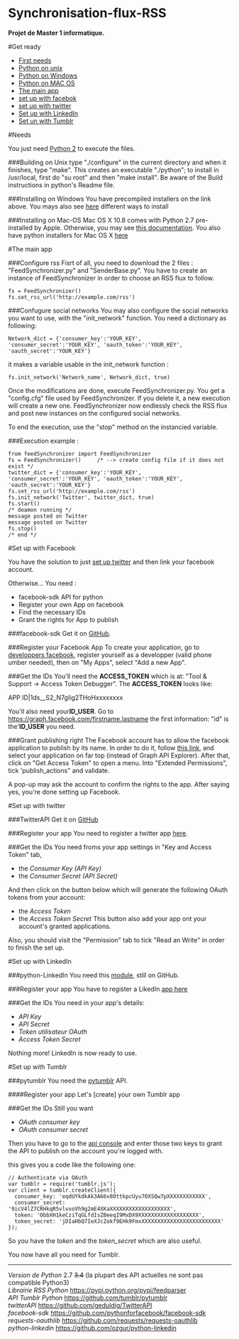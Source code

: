 Synchronisation-flux-RSS
========================

**Projet de Master 1 informatique.**

#Get ready
* [First needs](#needs)
*   [Python on unix](#building-on-unix)
*   [Python on Windows](#installing-on-windows)
*   [Python on MAC OS](#installing-on-mac-os)
* [The main app](#the-main-app)
*   [set up with facebok](#set-up-with-facebook)
*   [set up with twitter](#set-up-with-twitter)
*   [Set up with LinkedIn](#set-up-with-linkedin)
*   [Set un with Tumblr](#set-up-with-tumblr)

#Needs

You just need [Python 2](https://www.python.org/downloads/) to execute the files.

###Building on Unix
type "./configure" in the
current directory and when it finishes, type "make".  This creates an
executable "./python"; to install in /usr/local, first do "su root"
and then "make install".
Be aware of the Build instructions in python's Readme file.

###Installing on Windows
You have precompiled installers on the link above. You mays also see [here](https://docs.python.org/2.7/using/windows.html#installing-python) different ways to install

###Installing on Mac-OS
Mac OS X 10.8 comes with Python 2.7 pre-installed by Apple. Otherwise, you may see [this documentation](https://docs.python.org/2.7/using/mac.html). You also have python installers for Mac OS X [here](https://www.python.org/downloads/mac-osx/)


#The main app

###Configure rss
Fisrt of all, you need to download the 2 files : "FeedSynchronizer.py" and "SenderBase.py".
You have to create an instance of FeedSynchronizer in order to choose an RSS flux to follow.

    fs = FeedSynchronizer()
    fs.set_rss_url('http://example.com/rss')

###Confugure social networks
You may also configure the social networks you want to use, with the "init_network" function.
You need a dictionary as following:

    Network_dict = {'consumer_key':'YOUR_KEY', 'consumer_secret':'YOUR_KEY', 'oauth_token':'YOUR_KEY', 'oauth_secret':'YOUR_KEY'}

it makes a variable usable in the init_network function :

    fs.init_network('Network_name', Network_dict, true)
    
Once the modifications are done, execute FeedSynchronizer.py. You get a "config.cfg" file used by FeedSynchronizer. If you delete it, a new execution will create a new one.
FeedSynchronizer now endlessly check the RSS flux and post new instances on the configured social networks.

To end the execution, use the "stop" method on the instancied variable.

###Execution example :

    from feedSynchronizer import FeedSynchronizer
    fs = FeedSynchronizer()     /* --> create config file if it does not exist */
    twitter_dict = {'consumer_key':'YOUR_KEY', 'consumer_secret':'YOUR_KEY', 'oauth_token':'YOUR_KEY', 'oauth_secret':'YOUR_KEY'}
    fs.set_rss_url('http://example.com/rss')
    fs.init_network('Twitter', twitter_dict, true)
    fs.start()
    /* deamon running */
    message posted on Twitter
    message posted on Twitter
    fs.stop()
    /* end */
    

#Set up with Facebook 

You have the solution to just [set up twitter](#set-up-with-twitter) and then link your facebook account.

Otherwise...
You need :
* facebook-sdk API for python 
* Register your own App on facebook
* Find the necessary IDs
* Grant the rights for App to publish


###facebook-sdk
Get it on [GitHub](https://github.com/pythonforfacebook/facebook-sdk).

###Register your Facebook App
To create your application, go to [developpers facebook](https://developers.facebook.com/), 
register yourself as a developper (valid phone  umber needed), then on "My Apps", select 
"Add a new App".

###Get the IDs
You'll need the **ACCESS_TOKEN** which is at: 
"Tool & Support -> Access Token Debugger". The **ACCESS_TOKEN** looks like:

APP ID|1ds__S2_N7gIig2THoHxxxxxxxx

You'll also need your**ID_USER**. Go to https://graph.facebook.com/firstname.lastname
the first information: "id" is the'**ID_USER** you need.

###Grant publishing right
The Facebook account has to allow the facebook application to publish by its name. In order to do it, follow [this link](https://developers.facebook.com/tools/explorer), and select your application on far top (instead of Graph API Explorer). After that, click on "Get Access Token" to open a menu. Into "Extended Permissions", tick 'publish_actions" and validate.

A pop-up may ask the account to confirm the rights to the app. After saying yes, you're done setting up Facebook.

#Set up with twitter

###TwitterAPI
Get it on [GitHub](https://github.com/geduldig/TwitterAPI)

###Register your app
You need to register a twitter app [here](https://dev.twitter.com/apps).

###Get the IDs
You need froms your app settings in "Key and Access Token" tab, 
* the *Consumer Key (API Key)* 
* the *Consumer Secret (API Secret)*

And then click on the button below which will generate the following OAuth tokens from your account:
* the *Access Token* 
* the *Access Token Secret* 
This button also add your app ont your account's granted applications.

Also, you should visit the "Permission" tab to tick "Read an Write" in order to finish the set up.


#Set up with LinkedIn

###python-LinkedIn
You need this [module](https://github.com/ozgur/python-linkedin), still on GitHub.

###Register your app
You have to register a LikedIn [app here](https://www.linkedin.com/secure/developer)

###Get the IDs
You need in your app's details:
* *API Key* 
* *API Secret*
* *Token utilisateur OAuth* 
* *Access Token Secret* 

Nothing more! LinkedIn is now ready to use.

#Set up with Tumblr

###pytumblr
You need the [pytumblr](https://github.com/tumblr/pytumblr) API.

####Register your app
Let's [create] your own Tumblr app

###Get the IDs
Still you want 
* *OAuth consumer key* 
* *OAuth consumer secret*

Then you have to go to the [api console](https://api.tumblr.com/console/) and enter those two keys to grant the API to publish on the account you're logged with.

this gives you a code like the following one:
```
// Authenticate via OAuth
var tumblr = require('tumblr.js');
var client = tumblr.createClient({
  consumer_key: 'eqdUYkdkAk3A66v8OttkpcUyu70X5Qw7pXXXXXXXXXXXX',
  consumer_secret: '9icV4lZ7CRHkqR5vlvxoVh9g2mE4XKaXXXXXXXXXXXXXXXXXXX',
  token: 'ObbXH1keCziTqGLfdIsZBeeqI9MxDX9XXXXXXXXXXXXXXXXXXX',
  token_secret: 'jDIaHbQ7IeXJcZokf9EHk9FmxXXXXXXXXXXXXXXXXXXXXXXXXX'
});
```
So you have the *token* and the *token_secret* which are also useful.

You now have all you need for Tumblr.

__________________________________________________________________________________________________________________
*Version de Python* 2.7 <s>3.4</s> (la plupart des API actuelles ne sont pas compatible Python3)  
*Librairie RSS Python* https://pypi.python.org/pypi/feedparser  
*API Tumblr Python* https://github.com/tumblr/pytumblr  
*twitterAPI* https://github.com/geduldig/TwitterAPI  
*facebook-sdk* https://github.com/pythonforfacebook/facebook-sdk   
*requests-oauthlib* https://github.com/requests/requests-oauthlib   
*python-linkedin* https://github.com/ozgur/python-linkedin
